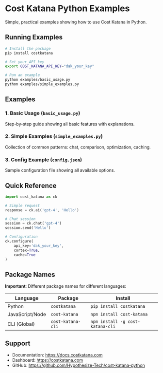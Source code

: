# Cost Katana Python Examples

Simple, practical examples showing how to use Cost Katana in Python.

## Running Examples

```bash
# Install the package
pip install costkatana

# Set your API key
export COST_KATANA_API_KEY="dak_your_key"

# Run an example
python examples/basic_usage.py
python examples/simple_examples.py
```

## Examples

### 1. Basic Usage (`basic_usage.py`)
Step-by-step guide showing all basic features with explanations.

### 2. Simple Examples (`simple_examples.py`)
Collection of common patterns: chat, comparison, optimization, caching.

### 3. Config Example (`config.json`)
Sample configuration file showing all available options.

## Quick Reference

```python
import cost_katana as ck

# Simple request
response = ck.ai('gpt-4', 'Hello')

# Chat session
session = ck.chat('gpt-4')
session.send('Hello')

# Configuration
ck.configure(
    api_key='dak_your_key',
    cortex=True,
    cache=True
)
```

## Package Names

**Important**: Different package names for different languages:

| Language | Package | Install |
|----------|---------|---------|
| Python | `costkatana` | `pip install costkatana` |
| JavaScript/Node | `cost-katana` | `npm install cost-katana` |
| CLI (Global) | `cost-katana-cli` | `npm install -g cost-katana-cli` |

## Support

- Documentation: https://docs.costkatana.com
- Dashboard: https://costkatana.com
- GitHub: https://github.com/Hypothesize-Tech/cost-katana-python
